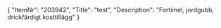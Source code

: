 {
  "ItemNr": "203942",
  "Title": "test",
  "Description": "Fortimel, jordgubb, drickfärdigt kosttillägg"
}